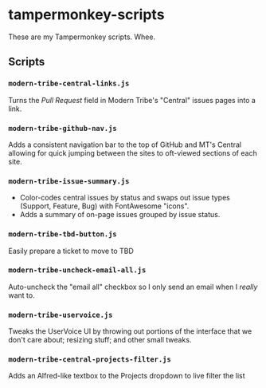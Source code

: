 # tampermonkey-scripts
These are my Tampermonkey scripts. Whee.

## Scripts

### `modern-tribe-central-links.js`

Turns the _Pull Request_ field in Modern Tribe's "Central" issues pages into a link.

### `modern-tribe-github-nav.js`

Adds a consistent navigation bar to the top of GitHub and MT's Central allowing for quick jumping between the sites to oft-viewed sections of each site.

### `modern-tribe-issue-summary.js`

* Color-codes central issues by status and swaps out issue types (Support, Feature, Bug) with FontAwesome "icons".
* Adds a summary of on-page issues grouped by issue status.

### `modern-tribe-tbd-button.js`

Easily prepare a ticket to move to TBD

### `modern-tribe-uncheck-email-all.js`

Auto-uncheck the "email all" checkbox so I only send an email when I _really_ want to.

### `modern-tribe-uservoice.js`

Tweaks the UserVoice UI by throwing out portions of the interface that we don't care about; resizing stuff; and other small tweaks.

### `modern-tribe-central-projects-filter.js`

Adds an Alfred-like textbox to the Projects dropdown to live filter the list
